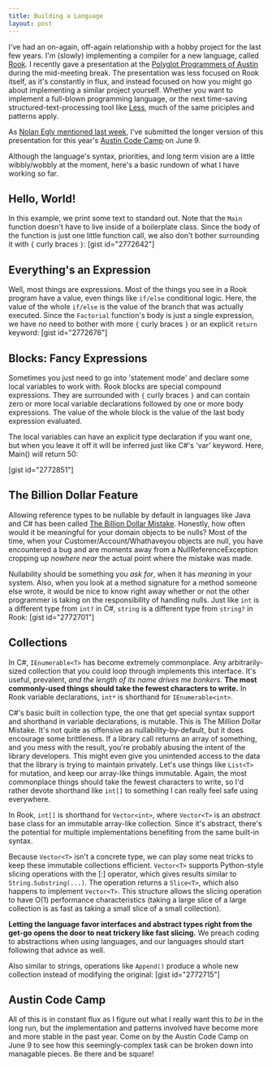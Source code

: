 ```yaml
---
title: Building a Language
layout: post
---
```


I've had an on-again, off-again relationship with a hobby project for the last few years.  I'm (slowly) implementing a compiler for a new language, called <a href="https://github.com/plioi/rook">Rook</a>.  I recently gave a presentation at the <a href="http://www.polyglotprogrammers.org/">Polyglot Programmers of Austin</a> during the mid-meeting break.  The presentation was less focused on Rook itself, as it's constantly in flux, and instead focused on how you might go about implementing a similar project yourself.  Whether you want to implement a full-blown programming language, or the next time-saving structured-text-processing tool like <a href="http://lesscss.org/">Less</a>, much of the same priciples and patterns apply.

As <a href="http://www.headspring.com/2012/05/headspringers-at-austin-code-camp">Nolan Egly mentioned last week</a>, I've submitted the longer version of this presentation for this year's <a href="http://austincodecamp2012.com/">Austin Code Camp</a> on June 9.

<p>Although the language's syntax, priorities, and long term vision are a little wibbly/wobbly at the moment, here's a basic rundown of what I have working so far.
<!--more--></p>

<h2>Hello, World!</h2>

<p>In this example, we print some text to standard out.  Note that the <code>Main</code> function doesn't have to live inside of a boilerplate class.  Since the body of the function is just one little function call, we also don't bother surrounding it with <code>{</code> curly braces <code>}</code>:
[gist id="2772642"]</p>

<h2>Everything's an Expression</h2>

<p>Well, most things are expressions.  Most of the things you see in a Rook program have a value, even things like <code>if/else</code> conditional logic.  Here, the value of the whole <code>if/else</code> is the value of the branch that was actually executed.  Since the <code>Factorial</code> function's body is just a single expression, we have no need to bother with more <code>{</code> curly braces <code>}</code> or an explicit <code>return</code> keyword:
[gist id="2772676"]</p>

<h2>Blocks: Fancy Expressions</h2>

Sometimes you just need to go into 'statement mode' and declare some local variables to work with.  Rook blocks are special compound expressions.  They are surrounded with <code>{</code> curly braces <code>}</code> and can contain zero or more local variable declarations followed by one or more body expressions.  The value of the whole block is the value of the last body expression evaluated.

The local variables can have an explicit type declaration if you want one, but when you leave it off it will be inferred just like C#'s 'var' keyword.  Here, Main() will return 50:

[gist id="2772851"]

<h2>The Billion Dollar Feature</h2>

Allowing reference types to be nullable by default in languages like Java and C# has been called <a href="http://www.infoq.com/presentations/Null-References-The-Billion-Dollar-Mistake-Tony-Hoare">The Billion Dollar Mistake</a>.  Honestly, how often would it be meaningful for your domain objects to be nulls?  Most of the time, when your Customer/Account/Whathaveyou objects are null, you have encountered a bug and are moments away from a NullReferenceException cropping up <em>nowhere near</em> the actual point where the mistake was made.

<p>Nullability should be something you <em>ask for</em>, when it has <em>meaning</em> in your system.  Also, when you look at a method signature for a method someone else wrote, it would be nice to know right away whether or not the other programmer is taking on the responsibility of handling nulls.  Just like <code>int</code> is a different type from <code>int?</code> in C#, <code>string</code> is a different type from <code>string?</code> in Rook:
[gist id="2772701"]</p>

<h2>Collections</h2>

In C#, <code>IEnumerable&lt;T&gt;</code> has become extremely commonplace.  Any arbitrarily-sized collection that you could loop through implements this interface.  It's useful, prevalent, <em>and the length of its name drives me bonkers</em>.  <strong>The most commonly-used things should take the fewest characters to write.</strong>  In Rook variable declarations, <code>int*</code> is shorthand for <code>IEnumerable&lt;int&gt;</code>.

C#'s basic built in collection type, the one that get special syntax support and shorthand in variable declarations, is mutable.  This is The Million Dollar Mistake.  It's not quite as offensive as nullability-by-default, but it does encourage some brittleness.  If a library call returns an array of something, and you mess with the result, you're probably abusing the intent of the library developers.  This might even give you unintended access to the data that the library is trying to maintain privately.  Let's use things like <code>List&lt;T&gt;</code> for mutation, and keep our array-like things immutable.  Again, the most commonplace things should take the fewest characters to write, so I'd rather devote shorthand like <code>int[]</code> to something I can really feel safe using everywhere.

In Rook, <code>int[]</code> is shorthand for <code>Vector&lt;int&gt;</code>, where <code>Vector&lt;T&gt;</code> is an <em>abstract</em> base class for an immutable array-like collection.  Since it's abstract, there's the potential for multiple implementations benefiting from the same built-in syntax.

Because <code>Vector&lt;T&gt;</code> isn't a concrete type, we can play some neat tricks to keep these immutable collections efficient.  <code>Vector&lt;T&gt;</code> supports Python-style slicing operations with the [:] operator, which gives results similar to <code>String.Substring(...)</code>.  The operation returns a <code>Slice&lt;T&gt;</code>, which also happens to implement <code>Vector&lt;T&gt;</code>.  This structure allows the slicing operation to have O(1) performance characteristics (taking a large slice of a large collection is as fast as taking a small slice of a small collection).

<strong>Letting the language favor interfaces and abstract types right from the get-go opens the door to neat trickery like fast slicing.</strong>  We preach coding to abstractions when <em>using</em> languages, and our languages should start following that advice as well.

<p>Also similar to strings, operations like <code>Append()</code> produce a whole new collection instead of modifying the original:
[gist id="2772715"]</p>

<h2>Austin Code Camp</h2>

All of this is in constant flux as I figure out what I really want this to <em>be</em> in the long run, but the implementation and patterns involved have become more and more stable in the past year.  Come on by the Austin Code Camp on June 9 to see how this seemingly-complex task can be broken down into managable pieces.  Be there and be square!
